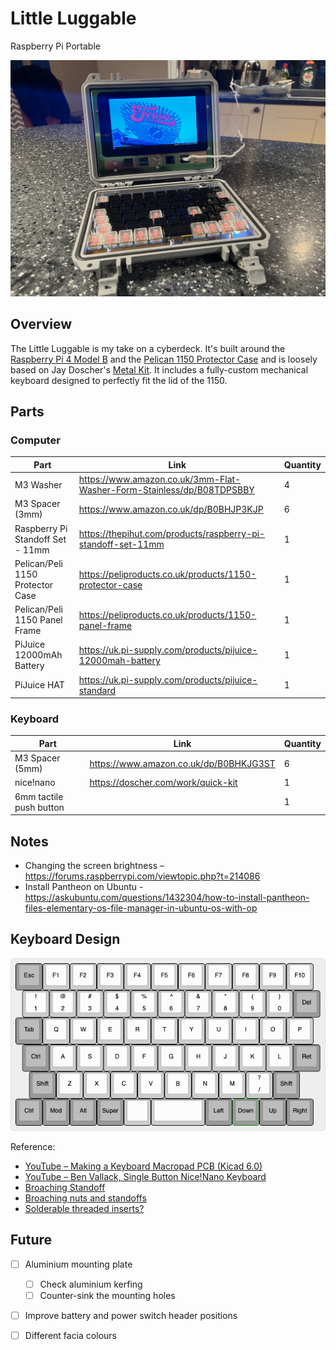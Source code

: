 # Little Luggable

Raspberry Pi Portable

![Photo of the Lunchbox Luggable sitting on a desk](images/hero.jpg)

## Overview

The Little Luggable is my take on a cyberdeck. It's built around the [Raspberry Pi 4 Model B](https://www.raspberrypi.com/products/raspberry-pi-4-model-b/) and the [Pelican 1150 Protector Case](https://www.peli.com/eu/en/product/cases/protector/1150) and is loosely based on Jay Doscher's [Metal Kit](https://doscher.com/work/metal-kit). It includes a fully-custom mechanical keyboard designed to perfectly fit the lid of the 1150.

## Parts

### Computer

| **Part**                         | **Link**                                                     | **Quantity** |
| -------------------------------- | ------------------------------------------------------------ | ------------ |
| M3 Washer                        | https://www.amazon.co.uk/3mm-Flat-Washer-Form-Stainless/dp/B08TDPSBBY | 4            |
| M3 Spacer (3mm)                  | https://www.amazon.co.uk/dp/B0BHJP3KJP                       | 6            |
| Raspberry Pi Standoff Set - 11mm | https://thepihut.com/products/raspberry-pi-standoff-set-11mm | 1            |
| Pelican/Peli 1150 Protector Case | https://peliproducts.co.uk/products/1150-protector-case      | 1            |
| Pelican/Peli 1150 Panel Frame    | https://peliproducts.co.uk/products/1150-panel-frame         | 1            |
| PiJuice 12000mAh Battery         | https://uk.pi-supply.com/products/pijuice-12000mah-battery   | 1            |
| PiJuice HAT                      | https://uk.pi-supply.com/products/pijuice-standard           | 1            |

### Keyboard

| **Part**                | **Link**                               | **Quantity** |
| ----------------------- | -------------------------------------- | ------------ |
| M3 Spacer (5mm)         | https://www.amazon.co.uk/dp/B0BHKJG3ST | 6            |
| nice!nano               | https://doscher.com/work/quick-kit     | 1            |
| 6mm tactile push button |                                        | 1            |



## Notes

- Changing the screen brightness – https://forums.raspberrypi.com/viewtopic.php?t=214086
- Install Pantheon on Ubuntu - https://askubuntu.com/questions/1432304/how-to-install-pantheon-files-elementary-os-file-manager-in-ubuntu-os-with-op

## Keyboard Design

![Render of the 11.25u keyboard layout](images/keyboard.png)

Reference:

- [YouTube – Making a Keyboard Macropad PCB (Kicad 6.0)](https://www.youtube.com/watch?v=7O8xGd7Pd88)
- [YouTube – Ben Vallack, Single Button Nice!Nano Keyboard](https://www.youtube.com/watch?v=vr8LkjsRqZs)
- [Broaching Standoff](https://www.youtube.com/watch?v=TuJRveLrtYI)
- [Broaching nuts and standoffs](https://www.inserco.eu/en/broaching-inserts-ipcbricbfhiscbr/)
- [Solderable threaded inserts?](https://www.designdevelopmenttoday.com/new-products/fastening-assembly/fastening-assembly/product/21092287/keystone-electronics-corp-zero-height-threaded-inserts-for-pc-boards)

## Future

- [ ] Aluminium mounting plate
  - [ ] Check aluminium kerfing
  - [ ] Counter-sink the mounting holes
- [ ] Improve battery and power switch header positions
- [ ] Different facia colours

